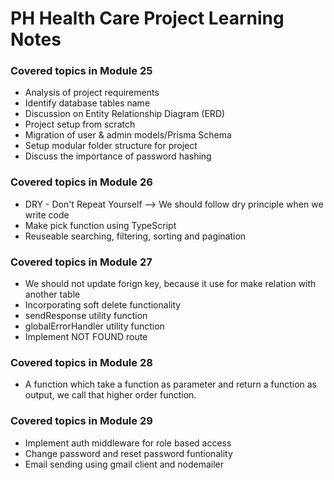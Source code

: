 # PH Health Care Project Learning Notes

### Covered topics in Module 25

- Analysis of project requirements
- Identify database tables name
- Discussion on Entity Relationship Diagram (ERD)
- Project setup from scratch
- Migration of user & admin models/Prisma Schema
- Setup modular folder structure for project
- Discuss the importance of password hashing

### Covered topics in Module 26

- DRY - Don't Repeat Yourself --> We should follow dry principle when we write code
- Make pick function using TypeScript
- Reuseable searching, filtering, sorting and pagination

### Covered topics in Module 27

- We should not update forign key, because it use for make relation with another table
- Incorporating soft delete functionality
- sendResponse utility function
- globalErrorHandler utility function
- Implement NOT FOUND route

### Covered topics in Module 28

- A function which take a function as parameter and return a function as output, we call that higher order function.

### Covered topics in Module 29

- Implement auth middleware for role based access
- Change password and reset password funtionality
- Email sending using gmail client and nodemailer

